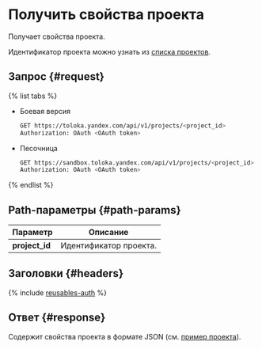 # Получить свойства проекта

Получает свойства проекта.

Идентификатор проекта можно узнать из [списка проектов](get-prj-list.md).

## Запрос {#request}

{% list tabs %}

- Боевая версия

    ```bash
    GET https://toloka.yandex.com/api/v1/projects/<project_id>
    Authorization: OAuth <OAuth token>
    ```

- Песочница

    ```bash
    GET https://sandbox.toloka.yandex.com/api/v1/projects/<project_id>
    Authorization: OAuth <OAuth token>
    ```

{% endlist %}

## Path-параметры {#path-params}

Параметр | Описание
----- | -----
**project_id** | Идентификатор проекта.

## Заголовки {#headers}

{% include [reusables-auth](../_includes/reusables/id-reusables/auth.md) %}

## Ответ {#response}

Содержит свойства проекта в формате JSON (см. [пример проекта](create-prj.md#body)).